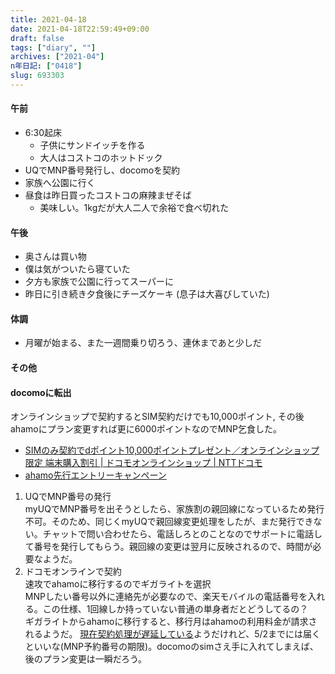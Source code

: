 ```yaml
---
title: 2021-04-18
date: 2021-04-18T22:59:49+09:00
draft: false
tags: ["diary", ""]
archives: ["2021-04"]
n年日記: ["0418"]
slug: 693303
---
```

#### 午前
- 6:30起床
  - 子供にサンドイッチを作る
  - 大人はコストコのホットドック
- UQでMNP番号発行し、docomoを契約
- 家族へ公園に行く
- 昼食は昨日買ったコストコの麻辣まぜそば
  - 美味しい。1kgだが大人二人で余裕で食べ切れた
#### 午後
- 奥さんは買い物
- 僕は気がついたら寝ていた
- 夕方も家族で公園に行ってスーパーに
- 昨日に引き続き夕食後にチーズケーキ (息子は大喜びしていた)
#### 体調
- 月曜が始まる、また一週間乗り切ろう、連休まであと少しだ
#### その他
#### docomoに転出  
オンラインショップで契約するとSIM契約だけでも10,000ポイント, その後ahamoにプラン変更すれば更に6000ポイントなのでMNP乞食した。
- [SIMのみ契約でdポイント10,000ポイントプレゼント／オンラインショップ限定 端末購入割引 | ドコモオンラインショップ | NTTドコモ](https://onlineshop.smt.docomo.ne.jp/special/sim_ols-gentei/index.html)
- [ahamo先行エントリーキャンペーン](https://ahamo.com/campaigns/acscu5000000051y.html)
1. UQでMNP番号の発行  
myUQでMNP番号を出そうとしたら、家族割の親回線になっているため発行不可。そのため、同じくmyUQで親回線変更処理をしたが、まだ発行できない。チャットで問い合わせたら、電話しろとのことなのでサポートに電話して番号を発行してもらう。親回線の変更は翌月に反映されるので、時間が必要なようだ。
1. ドコモオンラインで契約  
速攻でahamoに移行するのでギガライトを選択  
MNPしたい番号以外に連絡先が必要なので、楽天モバイルの電話番号を入れる。この仕様、1回線しか持っていない普通の単身者だとどうしてるの？  
ギガライトからahamoに移行すると、移行月はahamoの利用料金が請求されるようだ。
[現在契約処理が遅延している](https://onlineshop.smt.docomo.ne.jp/information/notice/20210413_01.html)ようだけれど、5/2までには届くといいな(MNP予約番号の期限)。docomoのsimさえ手に入れてしまえば、後のプラン変更は一瞬だろう。